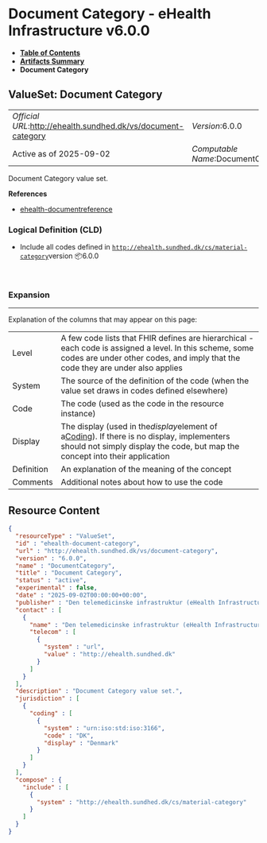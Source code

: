 # Document Category - eHealth Infrastructure v6.0.0

* [**Table of Contents**](toc.md)
* [**Artifacts Summary**](artifacts.md)
* **Document Category**

## ValueSet: Document Category 

| | |
| :--- | :--- |
| *Official URL*:http://ehealth.sundhed.dk/vs/document-category | *Version*:6.0.0 |
| Active as of 2025-09-02 | *Computable Name*:DocumentCategory |

 
Document Category value set. 

 **References** 

* [ehealth-documentreference](StructureDefinition-ehealth-documentreference.md)

### Logical Definition (CLD)

* Include all codes defined in [`http://ehealth.sundhed.dk/cs/material-category`](CodeSystem-ehealth-material-category.md)version 📦6.0.0

 

### Expansion

-------

 Explanation of the columns that may appear on this page: 

| | |
| :--- | :--- |
| Level | A few code lists that FHIR defines are hierarchical - each code is assigned a level. In this scheme, some codes are under other codes, and imply that the code they are under also applies |
| System | The source of the definition of the code (when the value set draws in codes defined elsewhere) |
| Code | The code (used as the code in the resource instance) |
| Display | The display (used in the*display*element of a[Coding](http://hl7.org/fhir/R4/datatypes.html#Coding)). If there is no display, implementers should not simply display the code, but map the concept into their application |
| Definition | An explanation of the meaning of the concept |
| Comments | Additional notes about how to use the code |



## Resource Content

```json
{
  "resourceType" : "ValueSet",
  "id" : "ehealth-document-category",
  "url" : "http://ehealth.sundhed.dk/vs/document-category",
  "version" : "6.0.0",
  "name" : "DocumentCategory",
  "title" : "Document Category",
  "status" : "active",
  "experimental" : false,
  "date" : "2025-09-02T00:00:00+00:00",
  "publisher" : "Den telemedicinske infrastruktur (eHealth Infrastructure)",
  "contact" : [
    {
      "name" : "Den telemedicinske infrastruktur (eHealth Infrastructure)",
      "telecom" : [
        {
          "system" : "url",
          "value" : "http://ehealth.sundhed.dk"
        }
      ]
    }
  ],
  "description" : "Document Category value set.",
  "jurisdiction" : [
    {
      "coding" : [
        {
          "system" : "urn:iso:std:iso:3166",
          "code" : "DK",
          "display" : "Denmark"
        }
      ]
    }
  ],
  "compose" : {
    "include" : [
      {
        "system" : "http://ehealth.sundhed.dk/cs/material-category"
      }
    ]
  }
}

```
